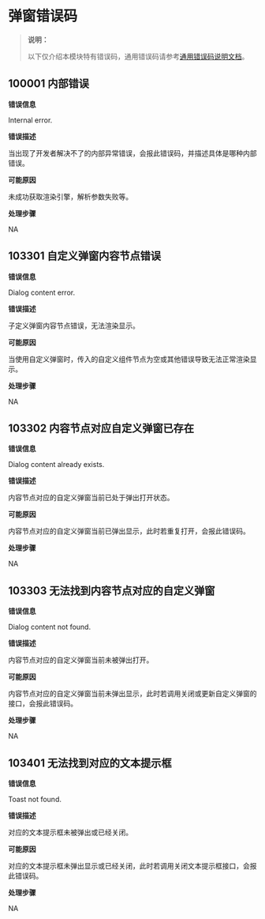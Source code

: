 # 弹窗错误码

> **说明：**
>
> 以下仅介绍本模块特有错误码，通用错误码请参考[通用错误码说明文档](../errorcode-universal.md)。

## 100001 内部错误

**错误信息**

Internal error.

**错误描述**

当出现了开发者解决不了的内部异常错误，会报此错误码，并描述具体是哪种内部错误。

**可能原因**

未成功获取渲染引擎，解析参数失败等。

**处理步骤**

NA

## 103301 自定义弹窗内容节点错误

**错误信息**

Dialog content error.

**错误描述**

子定义弹窗内容节点错误，无法渲染显示。

**可能原因**

当使用自定义弹窗时，传入的自定义组件节点为空或其他错误导致无法正常渲染显示。

**处理步骤**

NA

## 103302 内容节点对应自定义弹窗已存在

**错误信息**

Dialog content already exists.

**错误描述**

内容节点对应的自定义弹窗当前已处于弹出打开状态。

**可能原因**

内容节点对应的自定义弹窗当前已弹出显示，此时若重复打开，会报此错误码。

**处理步骤**

NA

## 103303 无法找到内容节点对应的自定义弹窗

**错误信息**

Dialog content not found.

**错误描述**

内容节点对应的自定义弹窗当前未被弹出打开。

**可能原因**

内容节点对应的自定义弹窗当前未弹出显示，此时若调用关闭或更新自定义弹窗的接口，会报此错误码。

**处理步骤**

NA

## 103401 无法找到对应的文本提示框

**错误信息**

Toast not found.

**错误描述**

对应的文本提示框未被弹出或已经关闭。

**可能原因**

对应的文本提示框未弹出显示或已经关闭，此时若调用关闭文本提示框接口，会报此错误码。

**处理步骤**

NA

